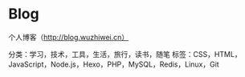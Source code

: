 # Blog
个人博客（http://blog.wuzhiwei.cn）

分类：学习，技术，工具，生活，旅行，读书，随笔
标签：CSS，HTML，JavaScript，Node.js，Hexo，PHP，MySQL，Redis，Linux，Git